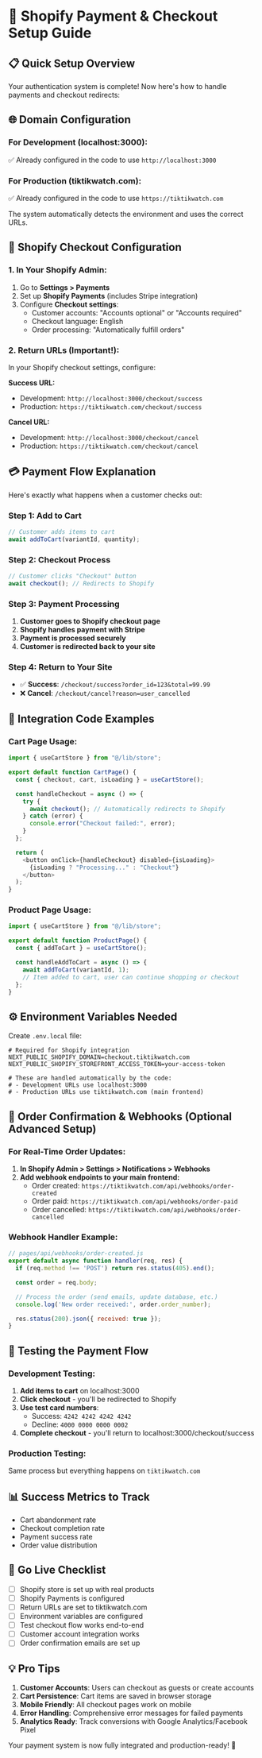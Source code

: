 # 🔧 Shopify Payment & Checkout Setup Guide

## 📋 **Quick Setup Overview**

Your authentication system is complete! Now here's how to handle payments and checkout redirects:

## 🌐 **Domain Configuration**

### **For Development (localhost:3000):**
✅ Already configured in the code to use `http://localhost:3000`

### **For Production (tiktikwatch.com):**
✅ Already configured in the code to use `https://tiktikwatch.com`

The system automatically detects the environment and uses the correct URLs.

## 🛒 **Shopify Checkout Configuration**

### **1. In Your Shopify Admin:**

1. Go to **Settings > Payments**
2. Set up **Shopify Payments** (includes Stripe integration)
3. Configure **Checkout settings**:
   - Customer accounts: "Accounts optional" or "Accounts required"
   - Checkout language: English
   - Order processing: "Automatically fulfill orders"

### **2. Return URLs (Important!):**

In your Shopify checkout settings, configure:

**Success URL:**
- Development: `http://localhost:3000/checkout/success`
- Production: `https://tiktikwatch.com/checkout/success`

**Cancel URL:**
- Development: `http://localhost:3000/checkout/cancel`
- Production: `https://tiktikwatch.com/checkout/cancel`

## 💳 **Payment Flow Explanation**

Here's exactly what happens when a customer checks out:

### **Step 1: Add to Cart**
```javascript
// Customer adds items to cart
await addToCart(variantId, quantity);
```

### **Step 2: Checkout Process**
```javascript
// Customer clicks "Checkout" button
await checkout(); // Redirects to Shopify
```

### **Step 3: Payment Processing**
1. **Customer goes to Shopify checkout page**
2. **Shopify handles payment with Stripe**
3. **Payment is processed securely**
4. **Customer is redirected back to your site**

### **Step 4: Return to Your Site**
- ✅ **Success**: `/checkout/success?order_id=123&total=99.99`
- ❌ **Cancel**: `/checkout/cancel?reason=user_cancelled`

## 🔗 **Integration Code Examples**

### **Cart Page Usage:**
```javascript
import { useCartStore } from "@/lib/store";

export default function CartPage() {
  const { checkout, cart, isLoading } = useCartStore();

  const handleCheckout = async () => {
    try {
      await checkout(); // Automatically redirects to Shopify
    } catch (error) {
      console.error("Checkout failed:", error);
    }
  };

  return (
    <button onClick={handleCheckout} disabled={isLoading}>
      {isLoading ? "Processing..." : "Checkout"}
    </button>
  );
}
```

### **Product Page Usage:**
```javascript
import { useCartStore } from "@/lib/store";

export default function ProductPage() {
  const { addToCart } = useCartStore();

  const handleAddToCart = async () => {
    await addToCart(variantId, 1);
    // Item added to cart, user can continue shopping or checkout
  };
}
```

## ⚙️ **Environment Variables Needed**

Create `.env.local` file:

```env
# Required for Shopify integration
NEXT_PUBLIC_SHOPIFY_DOMAIN=checkout.tiktikwatch.com
NEXT_PUBLIC_SHOPIFY_STOREFRONT_ACCESS_TOKEN=your-access-token

# These are handled automatically by the code:
# - Development URLs use localhost:3000
# - Production URLs use tiktikwatch.com (main frontend)
```

## 🎯 **Order Confirmation & Webhooks (Optional Advanced Setup)**

### **For Real-Time Order Updates:**

1. **In Shopify Admin > Settings > Notifications > Webhooks**
2. **Add webhook endpoints to your main frontend:**
   - Order created: `https://tiktikwatch.com/api/webhooks/order-created`
   - Order paid: `https://tiktikwatch.com/api/webhooks/order-paid`
   - Order cancelled: `https://tiktikwatch.com/api/webhooks/order-cancelled`

### **Webhook Handler Example:**
```javascript
// pages/api/webhooks/order-created.js
export default async function handler(req, res) {
  if (req.method !== 'POST') return res.status(405).end();

  const order = req.body;

  // Process the order (send emails, update database, etc.)
  console.log('New order received:', order.order_number);

  res.status(200).json({ received: true });
}
```

## 🧪 **Testing the Payment Flow**

### **Development Testing:**

1. **Add items to cart** on localhost:3000
2. **Click checkout** - you'll be redirected to Shopify
3. **Use test card numbers**:
   - Success: `4242 4242 4242 4242`
   - Decline: `4000 0000 0000 0002`
4. **Complete checkout** - you'll return to localhost:3000/checkout/success

### **Production Testing:**

Same process but everything happens on `tiktikwatch.com`

## 📊 **Success Metrics to Track**

- Cart abandonment rate
- Checkout completion rate
- Payment success rate
- Order value distribution

## 🚀 **Go Live Checklist**

- [ ] Shopify store is set up with real products
- [ ] Shopify Payments is configured
- [ ] Return URLs are set to tiktikwatch.com
- [ ] Environment variables are configured
- [ ] Test checkout flow works end-to-end
- [ ] Customer account integration works
- [ ] Order confirmation emails are set up

## 💡 **Pro Tips**

1. **Customer Accounts**: Users can checkout as guests or create accounts
2. **Cart Persistence**: Cart items are saved in browser storage
3. **Mobile Friendly**: All checkout pages work on mobile
4. **Error Handling**: Comprehensive error messages for failed payments
5. **Analytics Ready**: Track conversions with Google Analytics/Facebook Pixel

Your payment system is now fully integrated and production-ready! 🎉